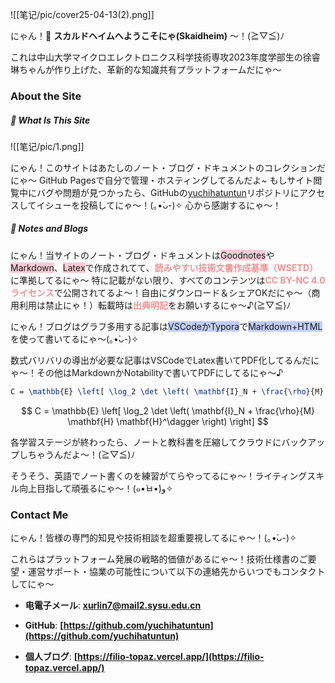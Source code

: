 ![[笔记/pic/cover25-04-13(2).png]]

にゃん！📔 **スカルドヘイムへようこそにゃ(Skaidheim)** ～！(≧▽≦)ﾉ 

これは中山大学マイクロエレクトロニクス科学技術専攻2023年度学部生の徐睿琳ちゃんが作り上げた、革新的な知識共有プラットフォームだにゃ～

### About the Site

##### 🧭 What Is This Site

![[笔记/pic/1.png]]

にゃん！このサイトはあたしのノート・ブログ・ドキュメントのコレクションだにゃ～ GitHub Pagesで自分で管理・ホスティングしてるんだよ~ もしサイト閲覧中にバグや問題が見つかったら、GitHubの[yuchihatuntun](https://github.com/yuchihatuntun)リポジトリにアクセスしてイシューを投稿してにゃ～！(｡•̀ᴗ-)✧ 心から感謝するにゃ～！

##### 📓 Notes and Blogs

にゃん！当サイトのノート・ブログ・ドキュメントは<span style="background:rgba(252, 163, 180, 0.55)">Goodnotes</span>や<span style="background:rgba(252, 163, 180, 0.55)">Markdown</span>、<span style="background:rgba(252, 163, 180, 0.55)">Latex</span>で作成されてて、<span style="font-weight:bold; color:rgb(242, 145, 147)">読みやすい技術文書作成基準（WSETD）</span> に準拠してるにゃ～ 特に記載がない限り、すべてのコンテンツは<span style="font-weight:bold; color:rgb(242, 145, 147)">CC BY-NC 4.0ライセンス</span>で公開されてるよ～！自由にダウンロード＆シェアOKだにゃ～（商用利用は禁止にゃ！）転載時は<span style="font-weight:bold; color:rgb(242, 145, 147)">出典明記</span>をお願いするにゃ～♪(≧▽≦)ﾉ

にゃん！ブログはグラフ多用する記事は<span style="background:rgba(144, 167, 255, 0.55)">VSCodeかTypora</span>で<span style="background:rgba(144, 167, 255, 0.55)">Markdown+HTML</span>を使って書いてるにゃ～(｡•̀ᴗ-)✧ 

数式バリバリの導出が必要な記事はVSCodeでLatex書いてPDF化してるんだにゃ～！その他はMarkdownかNotabilityで書いてPDFにしてるにゃ～♪

```latex
C = \mathbb{E} \left[ \log_2 \det \left( \mathbf{I}_N + \frac{\rho}{M} \mathbf{H} \mathbf{H}^\dagger \right) \right]
```

$$
C = \mathbb{E} \left[ \log_2 \det \left( \mathbf{I}_N + \frac{\rho}{M} \mathbf{H} \mathbf{H}^\dagger \right) \right]
$$

各学習ステージが終わったら、ノートと教科書を圧縮してクラウドにバックアップしちゃうんだよ～！(≧▽≦)ﾉ

そうそう、英語でノート書くのを練習がてらやってるにゃ～！ライティングスキル向上目指して頑張るにゃ～！(๑•̀ㅂ•́)و✧

### Contact Me
にゃん！皆様の専門的知見や技術相談を超重要視してるにゃ～！(｡•̀ᴗ-)✧ 

これらはプラットフォーム発展の戦略的価値があるにゃ～！技術仕様書のご要望・運営サポート・協業の可能性について以下の連絡先からいつでもコンタクトしてにゃ～

- **电電子メール**: **[xurlin7@mail2.sysu.edu.cn](mailto:xurlin7@mail2.sysu.edu.cn)**  
  
- **GitHub**: **[https://github.com/yuchihatuntun](https://github.com/yuchihatuntun)**  
  
- **個人ブログ**: **[https://filio-topaz.vercel.app/](https://filio-topaz.vercel.app/)**  